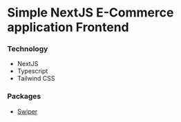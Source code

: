 # Simple NextJS E-Commerce application Frontend

### Technology

- NextJS
- Typescript
- Tailwind CSS

### Packages

- [Swiper](https://swiperjs.com/get-started)
